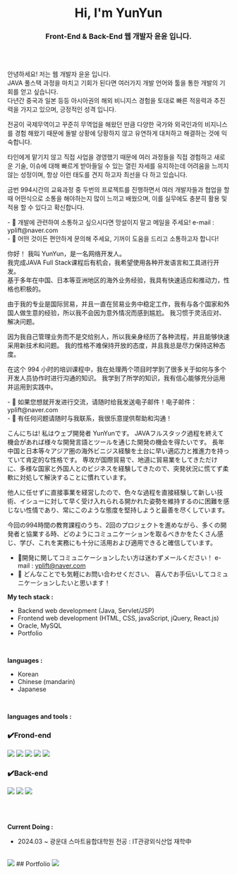 <h1 align="center">Hi, I'm YunYun</h1>
<h3 align="center">
  Front-End & Back-End 웹 개발자 윤윤 입니다.
</h3>
<br /><br />
<p>
안녕하세요!
저는 웹 개발자 윤윤 입니다. <br>
JAVA 풀스택 과정을 마치고 기회가 된다면 여러가지 개발 언어와 툴을 통한 개발의 기회를 얻고 싶습니다.<br>
다년간 중국과 일본 등등 아시아권의 해외 비니지스 경험을 토대로 빠른 적응력과 추진력을 가지고 있으며, 긍정적인 성격 입니다.<br>
  
전공이 국제무역이고 꾸준히 무역업을 해왔던 만큼 다양한 국가와 외국인과의 비지니스를 경험 해왔기 때문에 돌발 상황에 당황하지 않고
유연하게 대처하고 해결하는 것에 익숙합니다.<br>

타인에게 맡기지 않고 직접 사업을 경영했기 때문에 여러 과정들을 직접 경험하고 새로운 기술, 이슈에 대해 빠르게 받아들일 수 있는
열린 자세를 유지하는데 어려움을 느끼지 않는 성정이며, 항상 이런 태도를 견지 하고자 최선을 다 하고 있습니다.<br>

금번 994시간의 교육과정 중 두번의 프로젝트를 진행하면서 여러 개발자들과 협업을 할 때 어떤식으로 소통을 해야하는지 많이 느끼고
배웠으며, 이를 실무에도 충분히 활용 및 적용 할 수 있다고 확신합니다.
</p>
- 💼 개발에 관련하여 소통하고 싶으시다면 망설이지 말고 메일을 주세요! e-mail : yplift@naver.com <br>
- 💬 어떤 것이든 편안하게 문의해 주세요, 기꺼이 도움을 드리고 소통하고자 합니다!
<br>
<p>
你好！
我叫 YunYun，是一名网络开发人。 <br>
我完成JAVA Full Stack课程后有机会，我希望使用各种开发语言和工具进行开发。<br>
基于多年在中国、日本等亚洲地区的海外业务经验，我具有快速适应和推动力，性格也积极的。<br>
  
由于我的专业是国际贸易，并且一直在贸易业务中稳定工作，我有与各个国家和外国人做生意的经验，所以我不会因为意外情况而感到尴尬。
我习惯于灵活应对、解决问题。<br>

因为我自己管理业务而不是交给别人，所以我亲身经历了各种流程，并且能够快速采用新技术和问题。
我的性格不难保持开放的态度，并且我总是尽力保持这种态度。<br>

在这个 994 小时的培训课程中，我在处理两个项目时学到了很多关于如何与多个开发人员协作时进行沟通的知识。
我学到了所学的知识，我有信心能够充分运用并运用到实践中。
</p>
- 💼 如果您想就开发进行交流，请随时给我发送电子邮件！电子邮件：yplift@naver.com <br>
- 💬 有任何问题请随时与我联系，我很乐意提供帮助和沟通！

こんにちは! 私はウェブ開発者  YunYunです。
JAVAフルスタック過程を終えて機会があれば様々な開発言語とツールを通じた開発の機会を得たいです。
長年中国と日本等々アジア圏の海外ビニジス経験を土台に早い適応力と推進力を持っていて肯定的な性格です。
専攻が国際貿易で、地道に貿易業をしてきただけに、多様な国家と外国人とのビジネスを経験してきたので、突発状況に慌てず柔軟に対処して解決することに慣れています。

他人に任せずに直接事業を経営したので、色々な過程を直接経験して新しい技術、イシューに対して早く受け入れられる開かれた姿勢を維持するのに困難を感じない性情であり、常にこのような態度を堅持しようと最善を尽くしています。

今回の994時間の教育課程のうち、2回のプロジェクトを進めながら、多くの開発者と協業する時、どのようにコミュニケーションを取るべきかをたくさん感じ、学び、これを実務にも十分に活用および適用できると確信しています。

- 💼開発に関してコミュニケーションしたい方は迷わずメールください！ e-mail : yplift@naver.com
- 💬 どんなことでも気軽にお問い合わせください、 喜んでお手伝いしてコミュニケーションしたいと思います！

**My tech stack :**  
- Backend web development (Java, Servlet/JSP)
- Frontend web development (HTML, CSS, javaScript, jQuery, React.js)
- Oracle, MySQL
- Portfolio
<br>

**languages :**
- Korean
- Chinese (mandarin)
- Japanese
<br>

**languages and tools :**

### ✔️Frond-end
<img src="https://img.shields.io/badge/html5-E34F26?style=for-the-badge&logo=html5&logoColor=white"> <img src="https://img.shields.io/badge/css-1572B6?style=for-the-badge&logo=css3&logoColor=white"> <img src="https://img.shields.io/badge/javascript-F7DF1E?style=for-the-badge&logo=javascript&logoColor=black"> <img src="https://img.shields.io/badge/jquery-0769AD?style=for-the-badge&logo=jquery&logoColor=white"> <img src="https://img.shields.io/badge/react-61DAFB?style=for-the-badge&logo=react&logoColor=black"> 
### ✔️Back-end
<img src="https://img.shields.io/badge/java-007396?style=for-the-badge&logo=java&logoColor=white"> <img src="https://img.shields.io/badge/node.js-339933?style=for-the-badge&logo=Node.js&logoColor=white"> <img src="https://img.shields.io/badge/oracle-F80000?style=for-the-badge&logo=oracle&logoColor=white"> 

<!-- 뱃지 사용방법 -->
  <!-- 뱃지 아이콘 사이트 -->
  <!--   <img src="https://img.shields.io/badge/{내용}-{배경 색깔}?style={스타일}&logo={로고이름}&logoColor={로고 색깔}"/> -->
  
<!-- <p><img src="https://img.shields.io/badge/HTML5-E34F26?style=flat&logo=html5&logoColor=white"/>&nbsp;&nbsp;<img src="https://img.shields.io/badge/CSS3-1572B6?style=flat&logo=css3&logoColor=white"/>&nbsp;&nbsp;<img src="https://img.shields.io/badge/JavaScript-gray?style=flat&logo=JavaScript&logoColor=F7DF1E"/>&nbsp;&nbsp;<img src="https://img.shields.io/badge/jQuery-0769AD?style=flat&logo=jQuery&logoColor=339933"/>&nbsp;&nbsp;<img src="https://img.shields.io/badge/React-white?style=flat&logo=React&logoColor=61DAFB"/></p>
<img src="https://img.shields.io/badge/node.js-339933?style=for-the-badge&logo=Node.js&logoColor=white">
<p><img src="https://img.shields.io/badge/Oracle-F80000?style=flat&logo=Oracle&logoColor=4479A1"/>&nbsp;&nbsp;<img src="https://img.shields.io/badge/JAVA-8F0000?style=flat&logo&logoColor=4479A1"/></p>

<p><img src="https://img.shields.io/badge/Notion-ffffff?style=flat&logo=Notion&logoColor=black"/>&nbsp;&nbsp;<img src="https://img.shields.io/badge/GitHub-gray?style=flat&logo=GitHub&logoColor=black"/>&nbsp;&nbsp;
<code><img height="20" src="https://raw.githubusercontent.com/github/explore/80688e429a7d4ef2fca1e82350fe8e3517d3494d/topics/javascript/javascript.png"></code>
<code><img height="20" src="https://raw.githubusercontent.com/github/explore/80688e429a7d4ef2fca1e82350fe8e3517d3494d/topics/react/react.png"></code>
<code><img height="20" src="https://raw.githubusercontent.com/github/explore/80688e429a7d4ef2fca1e82350fe8e3517d3494d/topics/nodejs/nodejs.png"></code>
<code><img height="20" src="https://raw.githubusercontent.com/github/explore/80688e429a7d4ef2fca1e82350fe8e3517d3494d/topics/mysql/mysql.png"></code> -->
<br>
<br>

**Current Doing :** 

- 2024.03 ~ 광운대 스마트융합대학원 전공 : IT관광외식산업 재학中
<br /><br />
<img src="https://img.shields.io/badge/표시할이름-색상?style=for-the-badge&logo=기술스택아이콘&logoColor=white">
## Portfolio
<a href="http://yplift.dothome.co.kr/bose_renewal/">
   <img src="https://img.shields.io/badge/java-007396?style=for-the-badge&logo=java&logoColor=white"> 
</a>

